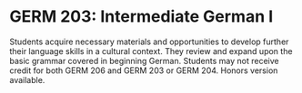 # GERM 203: Intermediate German I

Students acquire necessary materials and opportunities to develop further their language skills in a cultural context. They review and expand upon the basic grammar covered in beginning German. Students may not receive credit for both GERM 206 and GERM 203 or GERM 204. Honors version available.